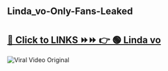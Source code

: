 
 ## Linda_vo-Only-Fans-Leaked

# <h2><a href="https://clipsfans.com/Linda_vo&ref=git">🔗 Click to LINKS ⏩⏩ 👉 🟢 Linda vo </a></h2>

<a href="https://clipsfans.com/Linda_vo&ref=git" rel="nofollow" data-target="animated-image.originalLink"><img src="https://i.ibb.co.com/xMMVF88/686577567.gif" alt="Viral Video Original" style="max-width: 100%; display: inline-block;" data-target="animated-image.originalImage"></a>
